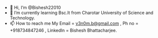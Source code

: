 - 👋 Hi, I’m @Bishesh22010
- 🌱 I’m currently learning Bsc.It from Charotar University of Science and Technology.
- 📫 How to reach me My Email = v3n0m.b@gmail.com , Ph no = +918734847246 , LinkedIn = Bishesh Bhattacharjee.

<!---
Bishesh22010/Bishesh22010 is a ✨ special ✨ repository because its `README.md` (this file) appears on your GitHub profile.
You can click the Preview link to take a look at your changes.
--->
